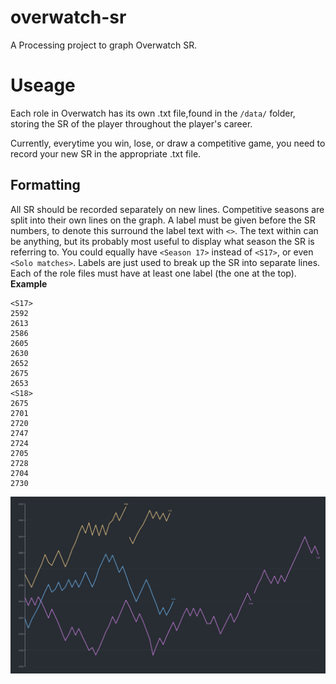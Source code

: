# overwatch-sr
A Processing project to graph Overwatch SR.

# Useage
Each role in Overwatch has its own .txt file,found in the `/data/` folder, storing the SR of the player throughout the player's career.

Currently, everytime you win, lose, or draw a competitive game, you need to record your new SR in the appropriate .txt file.

## Formatting
All SR should be recorded separately on new lines. Competitive seasons are split into their own lines on the graph. A label must be given before the SR numbers, to denote this surround the label text with `<>`. The text within can be anything, but its probably most useful to display what season the SR is referring to. You could equally have `<Season 17>` instead of `<S17>`, or even `<Solo matches>`. Labels are just used to break up the SR into separate lines. Each of the role files must have at least one label (the one at the top).
**Example**
```
<S17>
2592
2613
2586
2605
2630
2652
2675
2653
<S18>
2675
2701
2720
2747
2724
2705
2728
2704
2730
```

![](output.jpg)
